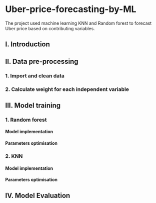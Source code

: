 # Uber-price-forecasting-by-ML
The project used machine learning KNN and Random forest to forecast Uber price based on contributing variables.
## I. Introduction
## II. Data pre-processing
### 1. Import and clean data
### 2. Calculate weight for each independent variable
## III. Model training
### 1. Random forest
#### Model implementation
#### Parameters optimisation
### 2. KNN
#### Model implementation
#### Parameters optimisation
## IV. Model Evaluation
